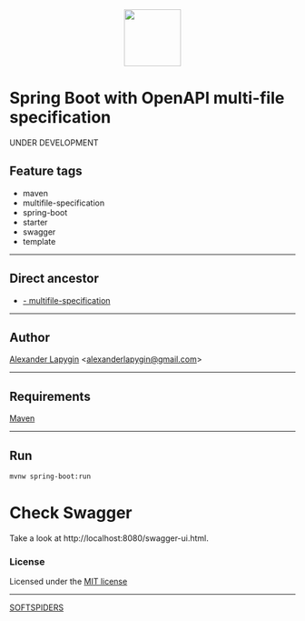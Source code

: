 <div align="center">
    <a href="https://github.com/softspiders/softspiders">
      <img src="https://avatars.githubusercontent.com/u/47006425?v=4"width="100" height="100"/>
    </a>
</div> 

# Spring Boot with OpenAPI multi-file specification

UNDER DEVELOPMENT

## Feature tags

- maven
- multifile-specification
- spring-boot
- starter
- swagger
- template

---

## Direct ancestor

- [- multifile-specification](https://github.com/AlexanderLapygin/spring-boot-swagger#readme)

---

## Author

[Alexander Lapygin](https://github.com/AlexanderLapygin) <<alexanderlapygin@gmail.com>>

---

## Requirements

[Maven](https://maven.apache.org/)

---

## Run

```sh
mvnw spring-boot:run
```


# Check Swagger

Take a look at http://localhost:8080/swagger-ui.html.

### License

Licensed under the [MIT license](./LICENSE)

---

[SOFTSPIDERS](https://github.com/softspiders/softspiders)
